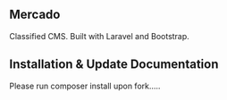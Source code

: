 ## Mercado

Classified CMS. Built with Laravel and Bootstrap. 

## Installation & Update Documentation

Please run composer install upon fork.....
